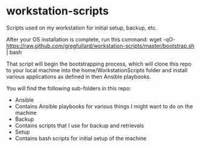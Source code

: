 # workstation-scripts
Scripts used on my workstation for initial setup, backup, etc.

After your OS installation is complete, run this command:
wget -qO- https://raw.github.com/gregfullard/workstation-scripts/master/bootstrap.sh | bash

That script will begin the bootstrapping process, which will clone this repo to your local machine
into the home/WorkstationScripts folder and install various applications as defined in then
Ansible playbooks.

You will find the following sub-folders in this repo:
 * Ansible
  * Contains Ansible playbooks for various things I might want to do on the machine
 * Backup
  * Contains scripts that I use for backup and retrievals
 * Setup
  * Contains bash scripts for initial setup of the machine
